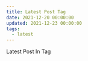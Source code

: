 ```yaml
---
title: Latest Post Tag
date: 2021-12-20 00:00:00
updated: 2021-12-23 00:00:00
tags:
  - latest
---
```


Latest Post In Tag